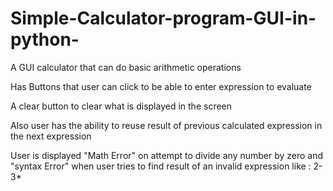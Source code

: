 # Simple-Calculator-program-GUI-in-python-
 A GUI calculator that can do basic arithmetic operations
 
Has Buttons that user can click to be able to enter expression to evaluate

A clear button to clear what is displayed in the screen

Also user has the ability to reuse result of previous calculated expression in the next expression

User is displayed "Math Error" on attempt to divide any number by zero and "syntax Error" when user tries to find result of an invalid expression like : 2-3*
